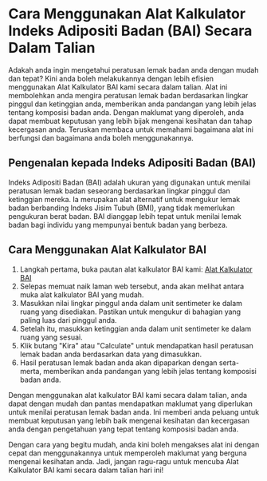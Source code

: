 Cara Menggunakan Alat Kalkulator Indeks Adipositi Badan (BAI) Secara Dalam Talian
=================================================================================

Adakah anda ingin mengetahui peratusan lemak badan anda dengan mudah dan tepat? Kini anda boleh melakukannya dengan lebih efisien menggunakan Alat Kalkulator BAI kami secara dalam talian. Alat ini membolehkan anda mengira peratusan lemak badan berdasarkan lingkar pinggul dan ketinggian anda, memberikan anda pandangan yang lebih jelas tentang komposisi badan anda. Dengan maklumat yang diperoleh, anda dapat membuat keputusan yang lebih bijak mengenai kesihatan dan tahap kecergasan anda. Teruskan membaca untuk memahami bagaimana alat ini berfungsi dan bagaimana anda boleh menggunakannya.

Pengenalan kepada Indeks Adipositi Badan (BAI)
----------------------------------------------

Indeks Adipositi Badan (BAI) adalah ukuran yang digunakan untuk menilai peratusan lemak badan seseorang berdasarkan lingkar pinggul dan ketinggian mereka. Ia merupakan alat alternatif untuk mengukur lemak badan berbanding Indeks Jisim Tubuh (BMI), yang tidak memerlukan pengukuran berat badan. BAI dianggap lebih tepat untuk menilai lemak badan bagi individu yang mempunyai bentuk badan yang berbeza.

Cara Menggunakan Alat Kalkulator BAI
------------------------------------

1. Langkah pertama, buka pautan alat kalkulator BAI kami: [Alat Kalkulator BAI](https://www.onlinecalculatorsfree.com/ms/fitness/bai-calculator.html)
2. Selepas memuat naik laman web tersebut, anda akan melihat antara muka alat kalkulator BAI yang mudah.
3. Masukkan nilai lingkar pinggul anda dalam unit sentimeter ke dalam ruang yang disediakan. Pastikan untuk mengukur di bahagian yang paling luas dari pinggul anda.
4. Setelah itu, masukkan ketinggian anda dalam unit sentimeter ke dalam ruang yang sesuai.
5. Klik butang "Kira" atau "Calculate" untuk mendapatkan hasil peratusan lemak badan anda berdasarkan data yang dimasukkan.
6. Hasil peratusan lemak badan anda akan dipaparkan dengan serta-merta, memberikan anda pandangan yang lebih jelas tentang komposisi badan anda.

Dengan menggunakan alat kalkulator BAI kami secara dalam talian, anda dapat dengan mudah dan pantas mendapatkan maklumat yang diperlukan untuk menilai peratusan lemak badan anda. Ini memberi anda peluang untuk membuat keputusan yang lebih baik mengenai kesihatan dan kecergasan anda dengan pengetahuan yang tepat tentang komposisi badan anda.

Dengan cara yang begitu mudah, anda kini boleh mengakses alat ini dengan cepat dan menggunakannya untuk memperoleh maklumat yang berguna mengenai kesihatan anda. Jadi, jangan ragu-ragu untuk mencuba Alat Kalkulator BAI kami secara dalam talian hari ini!